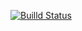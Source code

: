 [![Builld Status](https://snap-ci.com/raigons/parser/branch/master/build_image)](https://snap-ci.com/raigons/parser/branch/master)
